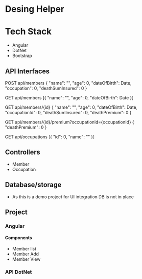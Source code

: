 # Desing Helper

# Tech Stack
- Angular
- DotNet
- Bootstrap

## API Interfaces
POST api/members
{
	"name": "",
	"age": 0,
	"dateOfBirth": Date,
	"occupation": 0,
	"deathSumInsured": 0
}


GET  api/members
[{
	"name": "",
	"age": 0,
	"dateOfBirth": Date
}]

GET  api/members/{id}
{
	"name": "",
	"age": 0,
	"dateOfBirth": Date,
	"occupationId": 0,
	"deathSumInsured": 0,
	"deathPremium": 0
}

GET  api/members/{id}/premium?occupationId={occupationId}
{
	"deathPremium": 0
}

GET  api/occupations
[{
	"id": 0,
	"name": ""
}]


## Controllers
- Member
- Occupation

## Database/storage
- As this is a demo project for UI integration DB is not in place

## Project
### Angular

#### Components
- Member list
- Member Add
- Member View

### API DotNet

